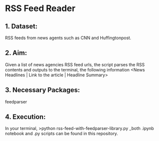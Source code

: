 # RSS Feed Reader

## 1. Dataset: 
RSS feeds from news agents such as CNN and Huffingtonpost. 

## 2. Aim: 
Given a list of news agencies RSS feed urls, the script parses the RSS contents and outputs to the terminal, the following information <News Headlines | Link to the article | Headline Summary>

## 3. Necessary Packages:
feedparser

## 4. Execution:
In your terminal, >python rss-feed-with-feedparser-library.py
_both .ipynb notebook and .py scripts can be found in this repository.
